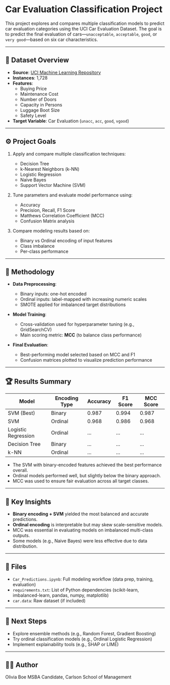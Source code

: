 # Car Evaluation Classification Project

This project explores and compares multiple classification models to predict car evaluation categories using the UCI Car Evaluation Dataset. The goal is to predict the final evaluation of cars—`unacceptable`, `acceptable`, `good`, or `very good`—based on six car characteristics.

---

## 📂 Dataset Overview

- **Source**: [UCI Machine Learning Repository](https://archive.ics.uci.edu/ml/datasets/Car+Evaluation)
- **Instances**: 1,728
- **Features**:
  - Buying Price
  - Maintenance Cost
  - Number of Doors
  - Capacity in Persons
  - Luggage Boot Size
  - Safety Level
- **Target Variable**: Car Evaluation (`unacc`, `acc`, `good`, `vgood`)

---

## ⚙️ Project Goals

1. Apply and compare multiple classification techniques:
   - Decision Tree
   - k-Nearest Neighbors (k-NN)
   - Logistic Regression
   - Naive Bayes
   - Support Vector Machine (SVM)

2. Tune parameters and evaluate model performance using:
   - Accuracy
   - Precision, Recall, F1 Score
   - Matthews Correlation Coefficient (MCC)
   - Confusion Matrix analysis

3. Compare modeling results based on:
   - Binary vs Ordinal encoding of input features
   - Class imbalance
   - Per-class performance

---

## 🔎 Methodology

- **Data Preprocessing**:
  - Binary inputs: one-hot encoded
  - Ordinal inputs: label-mapped with increasing numeric scales
  - SMOTE applied for imbalanced target distributions

- **Model Training**:
  - Cross-validation used for hyperparameter tuning (e.g., GridSearchCV)
  - Main scoring metric: **MCC** (to balance class performance)

- **Final Evaluation**:
  - Best-performing model selected based on MCC and F1
  - Confusion matrices plotted to visualize prediction performance

---

## 🏆 Results Summary

| Model               | Encoding Type | Accuracy | F1 Score | MCC Score |
|--------------------|----------------|----------|----------|-----------|
| SVM (Best)          | Binary         | 0.987    | 0.994    | 0.987     |
| SVM                 | Ordinal        | 0.968    | 0.986    | 0.968     |
| Logistic Regression | Ordinal        | ...      | ...      | ...       |
| Decision Tree       | Binary         | ...      | ...      | ...       |
| k-NN                | Ordinal        | ...      | ...      | ...       |

- The SVM with binary-encoded features achieved the best performance overall.
- Ordinal models performed well, but slightly below the binary approach.
- MCC was used to ensure fair evaluation across all target classes.

---

## 📌 Key Insights

- **Binary encoding + SVM** yielded the most balanced and accurate predictions.
- **Ordinal encoding** is interpretable but may skew scale-sensitive models.
- MCC was essential in evaluating models on imbalanced multi-class outputs.
- Some models (e.g., Naive Bayes) were less effective due to data distribution.

---

## 📁 Files

- `Car_Predictions.ipynb`: Full modeling workflow (data prep, training, evaluation)
- `requirements.txt`: List of Python dependencies (scikit-learn, imbalanced-learn, pandas, numpy, matplotlib)
- `car.data`: Raw dataset (if included)

---

## 🧠 Next Steps

- Explore ensemble methods (e.g., Random Forest, Gradient Boosting)
- Try ordinal classification models (e.g., Ordinal Logistic Regression)
- Implement explainability tools (e.g., SHAP or LIME)

---

## 👩‍💻 Author

Olivia Boe
MSBA Candidate, Carlson School of Management  
